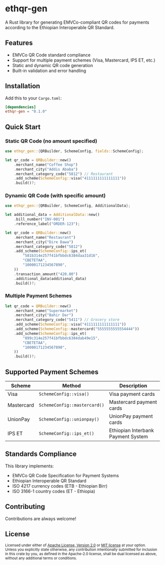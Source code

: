 # ethqr-gen

A Rust library for generating EMVCo-compliant QR codes for payments according to the Ethiopian Interoperable QR Standard.

## Features

- EMVCo QR Code standard compliance
- Support for multiple payment schemes (Visa, Mastercard, IPS ET, etc.)
- Static and dynamic QR code generation
- Built-in validation and error handling

## Installation

Add this to your `Cargo.toml`:

```toml
[dependencies]
ethqr-gen = "0.1.0"
```

## Quick Start

### Static QR Code (no amount specified)

```rust
use ethqr_gen::{QRBuilder, SchemeConfig, fields::SchemeConfig};

let qr_code = QRBuilder::new()
    .merchant_name("Coffee Shop")
    .merchant_city("Addis Ababa")
    .merchant_category_code("5812") // Restaurant
    .add_scheme(SchemeConfig::visa("4111111111111111"))
    .build()?;
```

### Dynamic QR Code (with specific amount)

```rust
use ethqr_gen::{QRBuilder, SchemeConfig, AdditionalData};

let additional_data = AdditionalData::new()
    .bill_number("INV-001")
    .reference_label("ORDER-123");

let qr_code = QRBuilder::new()
    .merchant_name("Restaurant")
    .merchant_city("Dire Dawa")
    .merchant_category_code("5812")
    .add_scheme(SchemeConfig::ips_et(
        "581b314e257f41bfbbdc6384daa31d16",
        "CBETETAA",
        "10000171234567890",
    ))
    .transaction_amount("420.00")
    .additional_data(additional_data)
    .build()?;
```

### Multiple Payment Schemes

```rust
let qr_code = QRBuilder::new()
    .merchant_name("Supermarket")
    .merchant_city("Bahir Dar")
    .merchant_category_code("5411") // Grocery store
    .add_scheme(SchemeConfig::visa("4111111111111111"))
    .add_scheme(SchemeConfig::mastercard("5555555555554444"))
    .add_scheme(SchemeConfig::ips_et(
        "899c314e257f41bfbbdc6384dab49e15",
        "CBETETAA",
        "10000171234567890",
    ))
    .build()?;
```

## Supported Payment Schemes

| Scheme | Method | Description |
|--------|--------|-------------|
| Visa | `SchemeConfig::visa()` | Visa payment cards |
| Mastercard | `SchemeConfig::mastercard()` | Mastercard payment cards |
| UnionPay | `SchemeConfig::unionpay()` | UnionPay payment cards |
| IPS ET | `SchemeConfig::ips_et()` | Ethiopian Interbank Payment System |

## Standards Compliance

This library implements:
- EMVCo QR Code Specification for Payment Systems
- Ethiopian Interoperable QR Standard
- ISO 4217 currency codes (ETB - Ethiopian Birr)
- ISO 3166-1 country codes (ET - Ethiopia)

## Contributing

Contributions are always welcome!

## License

<sup>
Licensed under either of <a href="LICENSE-APACHE">Apache License, Version
2.0</a> or <a href="LICENSE-MIT">MIT license</a> at your option.
</sup>

<br>

<sub>
Unless you explicitly state otherwise, any contribution intentionally submitted
for inclusion in this crate by you, as defined in the Apache-2.0 license, shall
be dual licensed as above, without any additional terms or conditions.
</sub>
